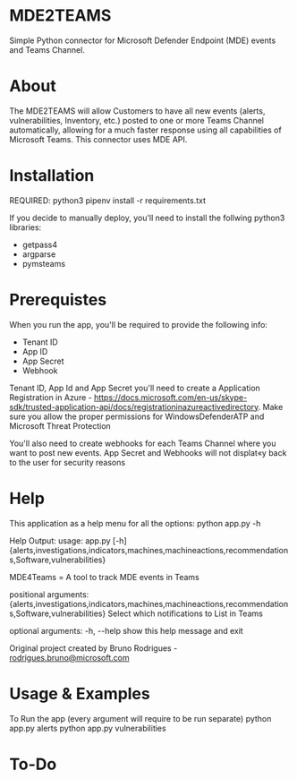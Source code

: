 # MDE2TEAMS #
Simple Python connector for Microsoft Defender Endpoint (MDE) events and Teams Channel.

# About
The MDE2TEAMS will allow Customers to have all new events (alerts, vulnerabilities, Inventory, etc.) posted to one or more Teams Channel automatically, allowing for a much faster response using all capabilities of Microsoft Teams. This connector uses MDE API.

# Installation
REQUIRED: python3
pipenv install -r requirements.txt

If you decide to manually deploy, you'll need to install the follwing python3 libraries:
- getpass4
- argparse
- pymsteams

# Prerequistes
When you run the app, you'll be required to provide the following info:
- Tenant ID
- App ID
- App Secret
- Webhook

Tenant ID, App Id and App Secret you'll need to create a Application Registration in Azure - https://docs.microsoft.com/en-us/skype-sdk/trusted-application-api/docs/registrationinazureactivedirectory. Make sure you allow the proper permissions for WindowsDefenderATP and Microsoft Threat Protection

You'll also need to create webhooks for each Teams Channel where you want to post new events. App Secret and Webhooks will not displat«y back to the user for security reasons

# Help
This application as a help menu for all the options:
python app.py -h

Help Output:
usage: app.py [-h] {alerts,investigations,indicators,machines,machineactions,recommendations,Software,vulnerabilities}

MDE4Teams = A tool to track MDE events in Teams

positional arguments:
  {alerts,investigations,indicators,machines,machineactions,recommendations,Software,vulnerabilities}
                        Select which notifications to List in Teams

optional arguments:
  -h, --help            show this help message and exit

Original project created by Bruno Rodrigues - rodrigues.bruno@microsoft.com

# Usage & Examples
To Run the app (every argument will require to be run separate)
python app.py alerts
python app.py vulnerabilities

# To-Do
